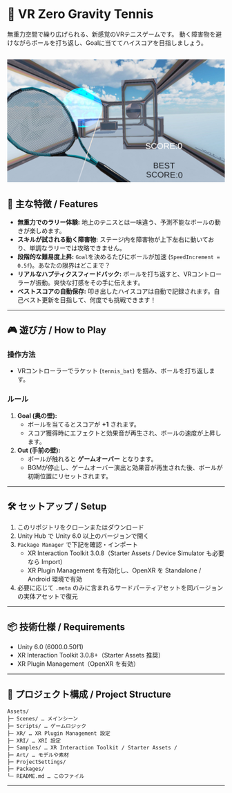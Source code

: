 # 🎾 VR Zero Gravity Tennis 

無重力空間で繰り広げられる、新感覚のVRテニスゲームです。
動く障害物を避けながらボールを打ち返し、Goalに当ててハイスコアを目指しましょう。

![](Demo/image.png) 
---
## 🌟 主な特徴 / Features

* **無重力でのラリー体験:** 地上のテニスとは一味違う、予測不能なボールの動きが楽しめます。
* **スキルが試される動く障害物:** ステージ内を障害物が上下左右に動いており、単調なラリーでは攻略できません。
* **段階的な難易度上昇:** `Goal`を決めるたびにボールが加速 (`SpeedIncrement = 0.5f`)。あなたの限界はどこまで？
* **リアルなハプティクスフィードバック:** ボールを打ち返すと、VRコントローラーが振動。爽快な打感をその手に伝えます。
* **ベストスコアの自動保存:** 叩き出したハイスコアは自動で記録されます。自己ベスト更新を目指して、何度でも挑戦できます！
  
---

## 🎮 遊び方 / How to Play

### 操作方法
- VRコントローラーでラケット (`tennis_bat`) を掴み、ボールを打ち返します。

### ルール
1.  **Goal (奥の壁):**
    - ボールを当てるとスコアが **+1** されます。
    - スコア獲得時にエフェクトと効果音が再生され、ボールの速度が上昇します。
2.  **Out (手前の壁):**
    - ボールが触れると **ゲームオーバー** となります。
    - BGMが停止し、ゲームオーバー演出と効果音が再生された後、ボールが初期位置にリセットされます。

---

## 🛠 セットアップ / Setup

1. このリポジトリをクローンまたはダウンロード
2. Unity Hub で Unity 6.0 以上のバージョンで開く
3. `Package Manager` で下記を確認・インポート
    - XR Interaction Toolkit 3.0.8（Starter Assets / Device Simulator も必要なら Import）
    - XR Plugin Management を有効化し、OpenXR を Standalone / Android 環境で有効
4. 必要に応じて `.meta` のみに含まれるサードパーティアセットを同バージョンの実体アセットで復元

---
## 📦 技術仕様 / Requirements

- Unity 6.0 (6000.0.50f1)
- XR Interaction Toolkit 3.0.8+（Starter Assets 推奨）
- XR Plugin Management（OpenXR を有効）

---
## 📂 プロジェクト構成 / Project Structure

```text
Assets/
├─ Scenes/ … メインシーン
├─ Scripts/ … ゲームロジック
├─ XR/ … XR Plugin Management 設定
├─ XRI/ … XRI 設定
├─ Samples/ … XR Interaction Toolkit / Starter Assets /
├─ Art/ … モデルや素材
├─ ProjectSettings/
├─ Packages/
└─ README.md … このファイル
```
---


